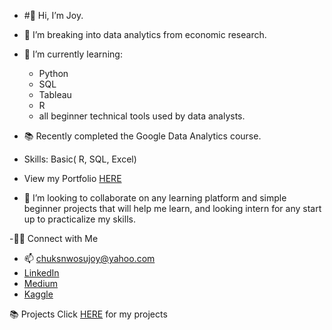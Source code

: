- #👋 Hi, I’m Joy.
- 👀 I’m breaking into data analytics from economic research.

- 🌱 I’m currently learning:
   * Python
   * SQL
   * Tableau
   * R
   * all beginner technical tools used by data analysts.

- 📚 Recently completed the Google Data Analytics course.
- Skills: Basic( R, SQL, Excel)

- View my Portfolio [HERE](https://chuksivory.wixsite.com/portfolio)

- 💞️ I’m looking to collaborate on any learning platform and simple beginner projects that will help me learn, and looking intern for any start up to practicalize my skills.


-🙌🏻 Connect with Me
   * 📫 chuksnwosujoy@yahoo.com
   * [LinkedIn](https://www.linkedin.com/in/joychuksnwosu/)
   * [Medium](https://medium.com/@chuksivory)
   * [Kaggle](https://www.kaggle.com/ivoryj)

📚 Projects
Click [HERE](https://www.kaggle.com/ivoryj/code) for my projects 
<!---
ChuksJoy/ChuksJoy is a ✨ special ✨ repository because its `README.md` (this file) appears on your GitHub profile.
You can click the Preview link to take a look at your changes.
--->
